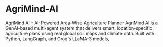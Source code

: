 # AgriMind-AI
 AgriMind AI – AI-Powered Area-Wise Agriculture Planner AgriMind AI is a GenAI-based multi-agent system that delivers smart, location-specific agriculture plans using real global soil maps and climate data. Built with Python, LangGraph, and Groq's LLaMA-3 models,
